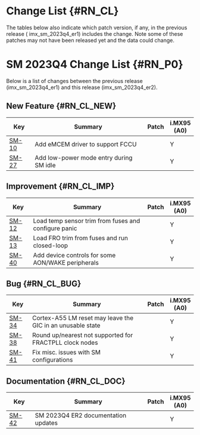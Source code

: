 Change List {#RN_CL}
===========

The tables below also indicate which patch version, if any, in the previous release (
imx_sm_2023q4_er1) includes the change. Note some of these patches may not have been released yet and
the data could change.

SM 2023Q4 Change List {#RN_P0}
====================================

Below is a list of changes between the previous release (imx_sm_2023q4_er1) and this release (imx_sm_2023q4_er2).

New Feature {#RN_CL_NEW}
------------

| Key     | Summary                        | Patch | i.MX95<br> (A0) |
|------------|-------------------------------|-------|---|
| [SM-10](https://jira.sw.nxp.com/projects/SCF/issues/SM-10) | Add eMCEM driver to support FCCU |   | Y |
| [SM-27](https://jira.sw.nxp.com/projects/SCF/issues/SM-27) | Add low-power mode entry during SM idle |   | Y |

Improvement {#RN_CL_IMP}
------------

| Key     | Summary                        | Patch | i.MX95<br> (A0) |
|------------|-------------------------------|-------|---|
| [SM-12](https://jira.sw.nxp.com/projects/SCF/issues/SM-12) | Load temp sensor trim from fuses and configure panic |   | Y |
| [SM-13](https://jira.sw.nxp.com/projects/SCF/issues/SM-13) | Load FRO trim from fuses and run closed-loop |   | Y |
| [SM-40](https://jira.sw.nxp.com/projects/SCF/issues/SM-40) | Add device controls for some AON/WAKE peripherals |   | Y |

Bug {#RN_CL_BUG}
------------

| Key     | Summary                        | Patch | i.MX95<br> (A0) |
|------------|-------------------------------|-------|---|
| [SM-34](https://jira.sw.nxp.com/projects/SCF/issues/SM-34) | Cortex-A55 LM reset may leave the GIC in an unusable state |   | Y |
| [SM-38](https://jira.sw.nxp.com/projects/SCF/issues/SM-38) | Round up/nearest not supported for FRACTPLL clock nodes |   | Y |
| [SM-41](https://jira.sw.nxp.com/projects/SCF/issues/SM-41) | Fix misc. issues with SM configurations |   | Y |

Documentation {#RN_CL_DOC}
------------

| Key     | Summary                        | Patch | i.MX95<br> (A0) |
|------------|-------------------------------|-------|---|
| [SM-42](https://jira.sw.nxp.com/projects/SCF/issues/SM-42) | SM 2023Q4 ER2 documentation updates |   | Y |

